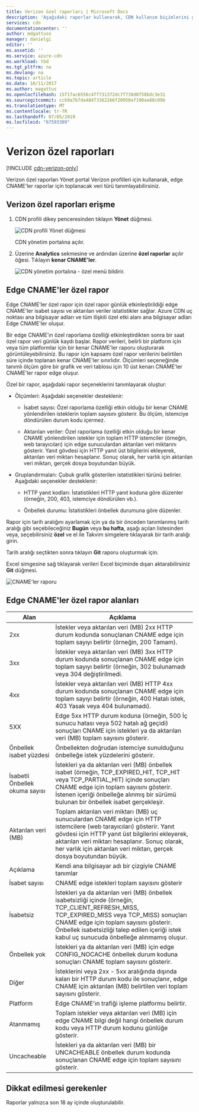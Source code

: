 ```yaml
---
title: Verizon özel raporları | Microsoft Docs
description: 'Aşağıdaki raporlar kullanarak, CDN kullanım biçimlerini görüntüleyebilirsiniz: Bant genişliğini, aktarılan veriler, isabetleri, önbellek durumları, isabetli önbellek okuması oranı, IPv4/IPv6 veri aktarılır.'
services: cdn
documentationcenter: ''
author: mdgattuso
manager: danielgi
editor: ''
ms.assetid: ''
ms.service: azure-cdn
ms.workload: tbd
ms.tgt_pltfrm: na
ms.devlang: na
ms.topic: article
ms.date: 10/11/2017
ms.author: magattus
ms.openlocfilehash: 15f17ac6556c4ff731372dc7f738d0f58bdc3e31
ms.sourcegitcommit: ccb9a7b7da48473362266f20950af190ae88c09b
ms.translationtype: MT
ms.contentlocale: tr-TR
ms.lasthandoff: 07/05/2019
ms.locfileid: "67593309"
---
```

# <a name="custom-reports-from-verizon"></a>Verizon özel raporları

[!INCLUDE [cdn-verizon-only](../../includes/cdn-verizon-only.md)]

Verizon özel raporları Yönet portal Verizon profilleri için kullanarak, edge CNAME'ler raporlar için toplanacak veri türü tanımlayabilirsiniz.


## <a name="accessing-verizon-custom-reports"></a>Verizon özel raporları erişme
1. CDN profili dikey penceresinden tıklayın **Yönet** düğmesi.
   
    ![CDN profili Yönet düğmesi](./media/cdn-reports/cdn-manage-btn.png)
   
    CDN yönetim portalına açılır.
2. Üzerine **Analytics** sekmesine ve ardından üzerine **özel raporlar** açılır öğesi. Tıklayın **kenar CNAME'ler**.
   
    ![CDN yönetim portalına - özel menü bildirir.](./media/cdn-reports/cdn-custom-reports.png)

## <a name="edge-cnames-custom-report"></a>Edge CNAME'ler özel rapor
Edge CNAME'ler özel rapor için özel rapor günlük etkinleştirildiği edge CNAME'ler isabet sayısı ve aktarılan veriler istatistikler sağlar. Azure CDN uç noktası ana bilgisayar adları ve tüm ilişkili özel etki alanı ana bilgisayar adları Edge CNAME'ler oluşur. 

Bir edge CNAME'ın özel raporlama özelliği etkinleştirdikten sonra bir saat özel rapor veri günlük kaydı başlar. Rapor verileri, belirli bir platform için veya tüm platformlar için bir kenar CNAME'ler raporu oluşturarak görüntüleyebilirsiniz. Bu rapor için kapsamı özel rapor verilerini belirtilen süre içinde toplanan kenar CNAME'ler sınırlıdır. Ölçümleri seçeneğinde tanımlı ölçüm göre bir grafik ve veri tablosu için 10 üst kenarı CNAME'ler CNAME'ler rapor edge oluşur. 

Özel bir rapor, aşağıdaki rapor seçeneklerini tanımlayarak oluştur:

- Ölçümleri: Aşağıdaki seçenekler desteklenir:

   - İsabet sayısı: Özel raporlama özelliği etkin olduğu bir kenar CNAME yönlendirilen isteklerin toplam sayısını gösterir. Bu ölçüm, istemciye döndürülen durum kodu içermez.

   - Aktarılan veriler: Özel raporlama özelliği etkin olduğu bir kenar CNAME yönlendirilen istekler için toplam HTTP istemciler (örneğin, web tarayıcıları) için edge sunuculardan aktarılan veri miktarını gösterir. Yanıt gövdesi için HTTP yanıt üst bilgilerini ekleyerek, aktarılan veri miktarı hesaplanır. Sonuç olarak, her varlık için aktarılan veri miktarı, gerçek dosya boyutundan büyük.

- Gruplandırmaları: Çubuk grafik gösterilen istatistikleri türünü belirler. Aşağıdaki seçenekler desteklenir:

   - HTTP yanıt kodları: İstatistikleri HTTP yanıt koduna göre düzenler (örneğin, 200, 403, istemciye döndürülen vb.). 

   - Önbellek durumu: İstatistikleri önbellek durumuna göre düzenler.


Rapor için tarih aralığını ayarlamak için ya da bir önceden tanımlanmış tarih aralığı gibi seçebileceğiniz **Bugün** veya **bu hafta**, aşağı açılan listesinden veya, seçebilirsiniz **özel** ve el ile Takvim simgelere tıklayarak bir tarih aralığı girin. 

Tarih aralığı seçtikten sonra tıklayın **Git** raporu oluşturmak için.

Excel simgesine sağ tıklayarak verileri Excel biçiminde dışarı aktarabilirsiniz **Git** düğmesi.

![CNAME'ler raporu](./media/cdn-reports/cdn-cnames-report.png)

## <a name="edge-cnames-custom-report-fields"></a>Edge CNAME'ler özel rapor alanları

| Alan                     | Açıklama   |
|---------------------------|---------------|
| 2xx                       | İstekler veya aktarılan veri (MB) 2xx HTTP durum kodunda sonuçlanan CNAME edge için toplam sayıyı belirtir (örneğin, 200 Tamam). |
| 3xx                       | İstekler veya aktarılan veri (MB) 3xx HTTP durum kodunda sonuçlanan CNAME edge için toplam sayıyı belirtir (örneğin, 302 bulunamadı veya 304 değiştirilmedi. |
| 4xx                       | İstekler veya aktarılan veri (MB) HTTP 4xx durum kodunda sonuçlanan CNAME edge için toplam sayıyı belirtir (örneğin, 400 Hatalı istek, 403 Yasak veya 404 bulunamadı). |
| 5XX                       | Edge 5xx HTTP durum koduna (örneğin, 500 İç sunucu hatası veya 502 hatalı ağ geçidi) sonuçları CNAME için istekleri ya da aktarılan veri (MB) toplam sayısını gösterir. |
| Önbellek isabet yüzdesi               | Önbellekten doğrudan istemciye sunulduğunu önbelleğe istek yüzdelerini gösterir. |
| İsabetli Önbellek okuma sayısı                | İstekleri ya da aktarılan veri (MB) önbellek isabet (örneğin, TCP_EXPIRED_HIT, TCP_HIT veya TCP_PARTIAL_HIT) içinde sonuçları CNAME edge için toplam sayısını gösterir. İstenen içeriği önbelleğe alınmış bir sürümü bulunan bir önbellek isabet gerçekleşir. |
| Aktarılan veri (MB)     | Toplam aktarılan veri miktarı (MB) uç sunuculardan CNAME edge için HTTP istemcilere (web tarayıcıları) gösterir. Yanıt gövdesi için HTTP yanıt üst bilgilerini ekleyerek, aktarılan veri miktarı hesaplanır. Sonuç olarak, her varlık için aktarılan veri miktarı, gerçek dosya boyutundan büyük. |
| Açıklama               | Kendi ana bilgisayar adı bir çizgiyle CNAME tanımlar |
| İsabet sayısı                      | CNAME edge istekleri toplam sayısını gösterir |
| İsabetsiz                    | İstekleri ya da aktarılan veri (MB) önbellek isabetsizliği içinde (örneğin, TCP_CLIENT_REFRESH_MISS, TCP_EXPIRED_MISS veya TCP_MISS) sonuçları CNAME edge için toplam sayısını gösterir. Önbellek isabetsizliği talep edilen içeriği istek kabul uç sunucuda önbelleğe alınmamış oluşur. | 
| Önbellek yok                  | İstekleri ya da aktarılan veri (MB) için edge CONFIG_NOCACHE önbellek durum koduna sonuçları CNAME toplam sayısını gösterir.  |
| Diğer                     | İsteklerini veya 2xx - 5xx aralığında dışında kalan bir HTTP durum kodu ile sonuçlanır, edge CNAME için aktarılan (MB) belirtilen veri toplam sayısını gösterir. |
| Platform                  | Edge CNAME'ın trafiği işleme platformu belirtir. |
| Atanmamış               | Toplam istekler veya aktarılan veri (MB) için edge CNAME bilgi değil hangi önbellek durum kodu veya HTTP durum kodunu günlüğe gösterir.  |
| Uncacheable               | İstekleri ya da aktarılan veri (MB) bir UNCACHEABLE önbellek durum kodunda sonuçlanan CNAME edge için toplam sayısını gösterir.  |


## <a name="considerations"></a>Dikkat edilmesi gerekenler
Raporlar yalnızca son 18 ay içinde oluşturulabilir.

